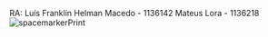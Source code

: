 RA: Luís Franklin Helman Macedo - 1136142
    Mateus Lora - 1136218
![spacemarkerPrint](https://github.com/Frazx444/SpaceMarker/assets/146963097/355cac6a-ebfe-4bf6-ad60-556c99324aa4)

